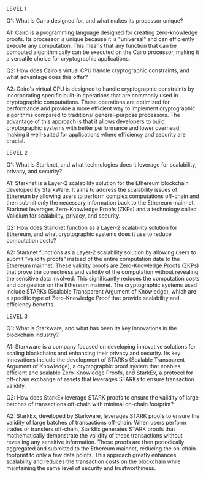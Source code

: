 LEVEL 1

Q1: What is Cairo designed for, and what makes its processor unique?

A1: Cairo is a programming language designed for creating zero-knowledge proofs. Its processor is unique because it is "universal" and can efficiently execute any computation. This means that any function that can be computed algorithmically can be executed on the Cairo processor, making it a versatile choice for cryptographic applications.

Q2: How does Cairo's virtual CPU handle cryptographic constraints, and what advantage does this offer?

A2: Cairo's virtual CPU is designed to handle cryptographic constraints by incorporating specific built-in operations that are commonly used in cryptographic computations. These operations are optimized for performance and provide a more efficient way to implement cryptographic algorithms compared to traditional general-purpose processors. The advantage of this approach is that it allows developers to build cryptographic systems with better performance and lower overhead, making it well-suited for applications where efficiency and security are crucial.

LEVEL 2

Q1: What is Starknet, and what technologies does it leverage for scalability, privacy, and security?

A1: Starknet is a Layer-2 scalability solution for the Ethereum blockchain developed by StarkWare. It aims to address the scalability issues of Ethereum by allowing users to perform complex computations off-chain and then submit only the necessary information back to the Ethereum mainnet. Starknet leverages Zero-Knowledge Proofs (ZKPs) and a technology called Validium for scalability, privacy, and security.

Q2: How does Starknet function as a Layer-2 scalability solution for Ethereum, and what cryptographic systems does it use to reduce computation costs?

A2: Starknet functions as a Layer-2 scalability solution by allowing users to submit "validity proofs" instead of the entire computation data to the Ethereum mainnet. These validity proofs are Zero-Knowledge Proofs (ZKPs) that prove the correctness and validity of the computation without revealing the sensitive data involved. This significantly reduces the computation costs and congestion on the Ethereum mainnet. The cryptographic systems used include STARKs (Scalable Transparent Argument of Knowledge), which are a specific type of Zero-Knowledge Proof that provide scalability and efficiency benefits.

LEVEL 3

Q1: What is Starkware, and what has been its key innovations in the blockchain industry?

A1: Starkware is a company focused on developing innovative solutions for scaling blockchains and enhancing their privacy and security. Its key innovations include the development of STARKs (Scalable Transparent Argument of Knowledge), a cryptographic proof system that enables efficient and scalable Zero-Knowledge Proofs, and StarkEx, a protocol for off-chain exchange of assets that leverages STARKs to ensure transaction validity.

Q2: How does StarkEx leverage STARK proofs to ensure the validity of large batches of transactions off-chain with minimal on-chain footprint?

A2: StarkEx, developed by Starkware, leverages STARK proofs to ensure the validity of large batches of transactions off-chain. When users perform trades or transfers off-chain, StarkEx generates STARK proofs that mathematically demonstrate the validity of these transactions without revealing any sensitive information. These proofs are then periodically aggregated and submitted to the Ethereum mainnet, reducing the on-chain footprint to only a few data points. This approach greatly enhances scalability and reduces the transaction costs on the blockchain while maintaining the same level of security and trustworthiness.
